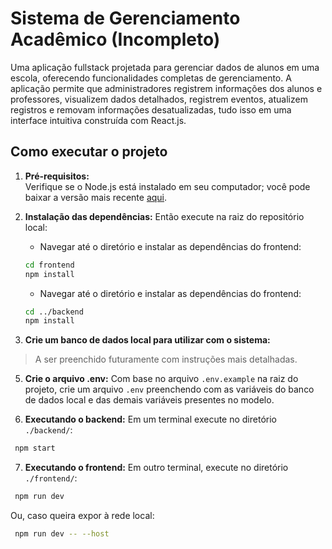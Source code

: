 # Sistema de Gerenciamento Acadêmico (Incompleto)

Uma aplicação fullstack projetada para gerenciar dados de alunos em uma escola, oferecendo funcionalidades completas de gerenciamento. A aplicação permite que administradores registrem informações dos alunos e professores, visualizem dados detalhados, registrem eventos, atualizem registros e removam informações desatualizadas, tudo isso em uma interface intuitiva construída com React.js.

## Como executar o projeto

1. **Pré-requisitos:**  
Verifique se o Node.js está instalado em seu computador; você pode baixar a versão mais recente [aqui](https://nodejs.org/).

2. **Instalação das dependências:**
Então execute na raiz do repositório local:

   - Navegar até o diretório e instalar as dependências do frontend:
   ```bash
   cd frontend
   npm install
   ```

   - Navegar até o diretório e instalar as dependências do frontend:
   ```bash
   cd ../backend
   npm install
   ```
   
4. **Crie um banco de dados local para utilizar com o sistema:**
> A ser preenchido futuramente com instruções mais detalhadas.
   
5. **Crie o arquivo .env:**
Com base no arquivo ```.env.example``` na raiz do projeto, crie um arquivo  ```.env``` preenchendo com as variáveis do banco de dados local e das demais variáveis presentes no modelo.

6. **Executando o backend:**
Em um terminal execute no diretório ```./backend/```:
```bash
 npm start
```

7. **Executando o frontend:**
Em outro terminal, execute no diretório ```./frontend/```:
```bash
 npm run dev
```
Ou, caso queira expor à rede local:
```bash
 npm run dev -- --host
```
